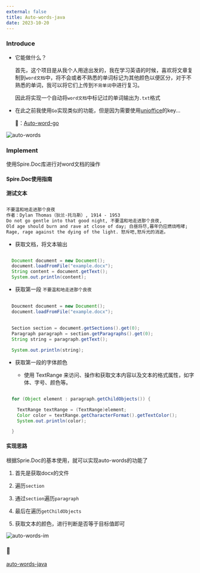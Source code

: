 ```yaml
---
external: false
title: Auto-words-java
date: 2023-10-20
---
```


### Introduce

- 它能做什么？

  首先，这个项目是从我个人用途出发的，我在学习英语的时候，喜欢将文章复制到`word文档`中，将不会或者不熟悉的单词标记为其他颜色以便区分，对于不熟悉的单词，我可以将它们上传到`不背单词`中进行复习。

  因此将实现一个自动将`word文档`中标记过的单词输出为`.txt`格式

- 在此之前我使用`Go`实现类似的功能，但是因为需要使用[unioffice](https://unidoc.io/unioffice/)的key...
  
  🔗：[Auto-word-go](https://github.com/Agility6/auto-word)

![auto-words](/assets/auto-word-java/auto—words.png)

### Implement

使用Spire.Doc库进行对word文档的操作

#### Spire.Doc使用指南

**测试文本**

```txt

不要温和地走进那个良夜
作者：Dylan Thomas（狄兰·托马斯）, 1914 - 1953
Do not go gentle into that good night, 不要温和地走进那个良夜,
Old age should burn and rave at close of day; 白昼将尽,暮年仍应燃烧咆哮;
Rage, rage against the dying of the light. 怒斥吧,怒斥光的消逝。

```

- 获取文档，将文本输出

```java

  Document document = new Document();
  document.loadFromFile("example.docx");
  String content = document.getText();
  System.out.println(content);

```

- 获取第一段 `不要温和地走进那个良夜`

```java
  
  Doucment document = new Document();
  document.loadFromFile("example.docx");
  
  
  Section section = document.getSections().get(0);
  Paragraph paragraph = section.getParagraphs().get(0);
  String string = paragraph.getText();

  System.out.println(string);

```

- 获取第一段的字体颜色

    - 使用 TextRange 来访问、操作和获取文本内容以及文本的格式属性，如字体、字号、颜色等。

```java

  for (Object element : paragraph.getChildObjects()) {

    TextRange textRange = (TextRange)element;
    Color color = textRange.getCharacterFormat().getTextColor();
    System.out.println(color);

  }

```

#### 实现思路

根据Sprie.Doc的基本使用，就可以实现auto-words的功能了

1. 首先是获取docx的文件

2. 遍历`section`

3. 通过`section`遍历`paragraph`

4. 最后在遍历`getChildObjects`

5. 获取文本的颜色，进行判断是否等于目标值即可

![auto-words-im](/assets/auto-word-java/auto-words-im.png)

### 🦄️

[auto-words-java](https://github.com/Agility6/auto-words-java)
